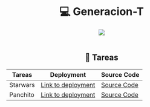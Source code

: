 <h1 align="center"> 💻 Generacion-T </h1>
<div align="center">
<img src="https://cdn.discordapp.com/attachments/861110403156017172/1025497623198703747/giphy.gif">
 </div>
<br>

<h2 align="center"> 📝 Tareas </h2>


|Tareas|Deployment  | Source Code |
|--|--|--|
| Starwars | [Link to deployment](https://vicen621.github.io/Starwars-Activity) | [Source Code](https://github.com/vicen621/Generacion-T/tree/master/Starwars-Activity) |
| Panchito | [Link to deployment](#) | [Source Code](https://github.com/vicen621/Generacion-T/tree/master/Panchito) |
